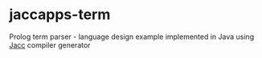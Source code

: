 # jaccapps-term
Prolog term parser - language design example implemented in Java using [Jacc](https://hassan-ait-kaci.net/hlt/doc/hlt/jaccdoc/000_START_HERE.html) compiler generator
